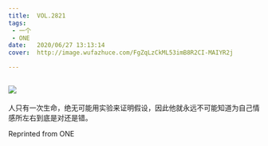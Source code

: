 ```yaml
---
title:	VOL.2821
tags:
 - 一个
 - ONE
date:	2020/06/27 13:13:14
cover:	http://image.wufazhuce.com/FgZqLzCkML53imB8R2CI-MAIYR2j

---
```

![](http://image.wufazhuce.com/FgZqLzCkML53imB8R2CI-MAIYR2j)
---

人只有一次生命，绝无可能用实验来证明假设，因此他就永远不可能知道为自己情感所左右到底是对还是错。
 
Reprinted from ONE
